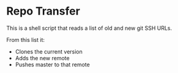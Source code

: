# Repo Transfer

This is a shell script that reads a list of old and new git SSH URLs.

From this list it:
* Clones the current version
* Adds the new remote 
* Pushes master to that remote


